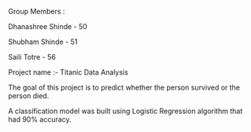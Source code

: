  Group Members :
 
 Dhanashree Shinde - 50
 
 Shubham Shinde - 51
 
 Saili Totre - 56

Project name :- Titanic Data Analysis

The goal of this project is to predict whether the person survived or the person died.

A classification model was built using Logistic Regression algorithm that had 90% accuracy. 
